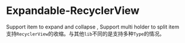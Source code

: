 # Expandable-RecyclerView

Support  item to expand and collapse , Support multi holder to split item   
支持`RecyclerView`的收缩。与其他`lib`不同的是支持多种`Type`的情况。
